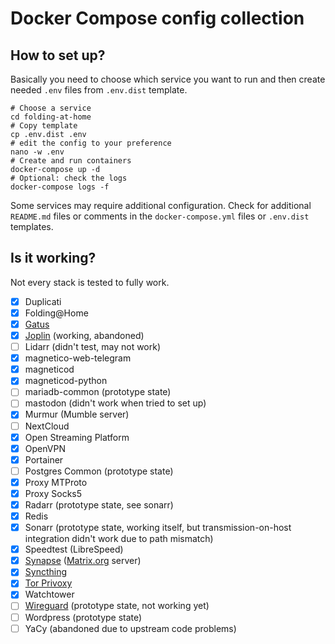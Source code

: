 # Docker Compose config collection

## How to set up?

Basically you need to choose which service you want to run and then
create needed `.env` files from `.env.dist` template.

```shell
# Choose a service
cd folding-at-home
# Copy template
cp .env.dist .env
# edit the config to your preference
nano -w .env
# Create and run containers
docker-compose up -d
# Optional: check the logs
docker-compose logs -f
```

Some services may require additional configuration. Check for additional `README.md` files
or comments in the `docker-compose.yml` files or `.env.dist` templates.

## Is it working?

Not every stack is tested to fully work.

- [x] Duplicati
- [x] Folding@Home
- [x] [Gatus](https://github.com/TwiN/gatus)
- [x] [Joplin](https://hub.docker.com/r/joplin/server) (working, abandoned)
- [ ] Lidarr (didn't test, may not work)
- [x] magnetico-web-telegram
- [x] magneticod
- [x] magneticod-python
- [ ] mariadb-common (prototype state)
- [ ] mastodon (didn't work when tried to set up)
- [x] Murmur (Mumble server)
- [ ] NextCloud
- [x] Open Streaming Platform
- [x] OpenVPN
- [x] Portainer
- [ ] Postgres Common (prototype state)
- [x] Proxy MTProto
- [x] Proxy Socks5
- [x] Radarr (prototype state, see sonarr)
- [x] Redis
- [x] Sonarr (prototype state, working itself, but transmission-on-host integration didn't work due to path mismatch)
- [x] Speedtest (LibreSpeed)
- [x] [Synapse](https://hub.docker.com/r/matrixdotorg/synapse) ([Matrix.org](https://matrix.org/) server)
- [x] [Syncthing](https://hub.docker.com/r/linuxserver/syncthing)
- [x] [Tor Privoxy](https://hub.docker.com/r/dperson/torproxy)
- [x] Watchtower
- [ ] [Wireguard](https://hub.docker.com/r/cmulk/wireguard-docker) (prototype state, not working yet)
- [ ] Wordpress (prototype state)
- [ ] YaCy (abandoned due to upstream code problems)
